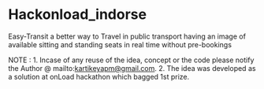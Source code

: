 # Hackonload_indorse
Easy-Transit a better way to Travel in public transport having an image of available sitting and standing seats in real time without pre-bookings

NOTE :
    1. Incase of any reuse of the idea, concept or the code please notify the Author @ mailto:kartikeyapm@gmail.com.
    2. The idea was developed as a solution at onLoad hackathon which bagged 1st prize.
